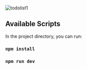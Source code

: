 ![todolist1](https://github.com/BiranV/TodoList/assets/59264488/aad95361-637c-4ae4-88eb-c24a039f805d)

## Available Scripts

In the project directory, you can run:

### `npm install`

### `npm run dev`
